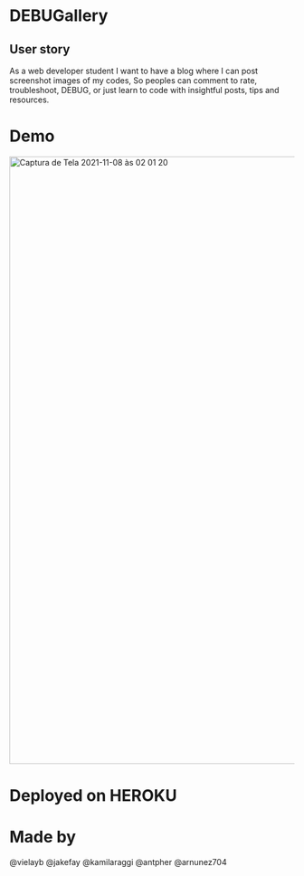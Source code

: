 # DEBUGallery

## User story

As a web developer student I want to have a blog where I can post screenshot images of my codes,
So peoples can comment to rate, troubleshoot, DEBUG, or just learn to code with insightful posts, tips and resources.

# Demo

<img width="1074" alt="Captura de Tela 2021-11-08 às 02 01 20" src="https://user-images.githubusercontent.com/84299745/140845209-529c7f07-b203-4f22-afac-528bb236b61f.png">


# Deployed on HEROKU

# Made by
@vielayb @jakefay @kamilaraggi @antpher @arnunez704
